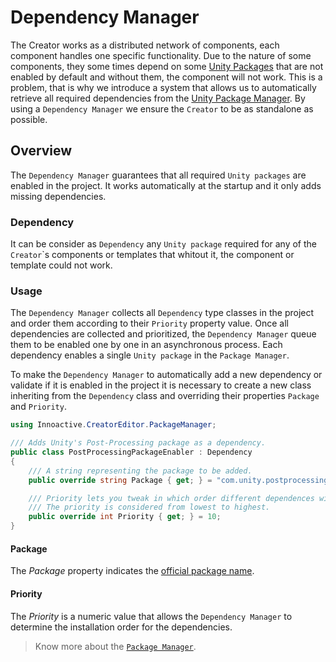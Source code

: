 # Dependency Manager

The Creator works as a distributed network of components, each component handles one specific functionality. Due to the nature of some components, they some times depend on some [Unity Packages](https://docs.unity3d.com/Manual/PackagesList.html) that are not enabled by default and without them, the component will not work. This is a problem, that is why we introduce a system that allows us to automatically retrieve all required dependencies from the [Unity Package Manager](https://docs.unity3d.com/Packages/com.unity.package-manager-ui@1.8/manual/index.html). By using a `Dependency Manager` we ensure the `Creator` to be as standalone as possible.

## Overview

The `Dependency Manager` guarantees that all required `Unity packages` are enabled in the project. It works automatically at the startup and it only adds missing dependencies.

### Dependency

It can be consider as `Dependency` any `Unity package` required for any of the `Creator`\`s components or templates that whitout it, the component or template could not work.

### Usage

The `Dependency Manager` collects all `Dependency` type classes in the project and order them according to their `Priority` property value. Once all dependencies are collected and prioritized, the `Dependency Manager` queue them to be enabled one by one in an asynchronous process. Each dependency enables a single `Unity package` in the `Package Manager`.

To make the `Dependency Manager` to automatically add a new dependency or validate if it is enabled in the project it is necessary to create a new class inheriting from the `Dependency` class and overriding their properties `Package` and `Priority`.

```csharp
using Innoactive.CreatorEditor.PackageManager;

/// Adds Unity's Post-Processing package as a dependency.
public class PostProcessingPackageEnabler : Dependency
{
    /// A string representing the package to be added.
    public override string Package { get; } = "com.unity.postprocessing";

    /// Priority lets you tweak in which order different dependences will be performed.
    /// The priority is considered from lowest to highest.
    public override int Priority { get; } = 10;
}
```

#### Package

The _Package_ property indicates the [official package name](https://docs.unity3d.com/Packages/com.unity.package-manager-ui@1.8/manual/index.html#viewing-package-details).

#### Priority

The _Priority_ is a numeric value that allows the `Dependency Manager` to determine the installation order for the dependencies.


> Know more about the [`Package Manager`](https://docs.unity3d.com/Manual/Packages.html).
